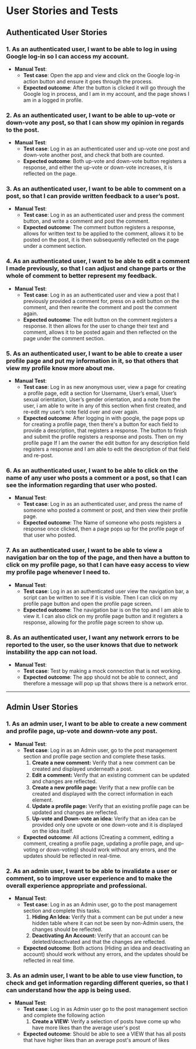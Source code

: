 # User Stories and Tests

## **Authenticated User Stories**

### 1. As an authenticated user, I want to be able to log in using Google log-in so I can access my account.

- **Manual Test**:
  - **Test case**: Open the app and view and click on the Google log-in action button and ensure it goes through the process.
  - **Expected outcome**: After the button is clicked it will go through the Google log in process, and I am in my account, and the page shows I am in a logged in profile.

### 2. As an authenticated user, I want to be able to up-vote or down-vote any post, so that I can show my opinion in regards to the post.

- **Manual Test**:
  - **Test case**: Log in as an authenticated user and up-vote one post and down-vote another post, and check that both are counted.
  - **Expected outcome**: Both up-vote and down-vote button registers a response, and either the up-vote or down-vote increases, it is reflected on the page.

### 3. As an authenticated user, I want to be able to comment on a post, so that I can provide written feedback to a user’s post.

- **Manual Test**:
  - **Test case**: Log in as an authenticated user and press the comment button, and write a comment and post the comment.
  - **Expected outcome**: The comment button registers a response, allows for written text to be applied to the comment, allows it to be posted on the post, it is then subsequently reflected on the page under a comment section.

### 4. As an authenticated user, I want to be able to edit a comment I made previously, so that I can adjust and change parts or the whole of comment to better represent my feedback.

- **Manual Test**:
  - **Test case**: Log in as an authenticated user and view a post that I previously provided a comment for, press on a edit button on the comment, and then rewrite the comment and post the comment again.
  - **Expected outcome**: The edit button on the comment registers a response. It then allows for the user to change their text and comment, allows it to be posted again and then reflected on the page under the comment section.

### 5. As an authenticated user, I want to be able to create a user profile page and put my information in it, so that others that view my profile know more about me.

- **Manual Test**:
  - **Test case**: Log in as new anonymous user, view a page for creating a profile page, edit a section for Username, User’s email, User’s sexual orientation, User’s gender orientation, and a note from the user, i am able to write in any of this section when first created, and re-edit my user’s note field over and over again.
  - **Expected outcome**: After logging in with google, the page pops up for creating a profile page, then there's a button for each field to provide a description, that registers a response. The button to finish and submit the profile registers a response and posts. Then on my profile page If I am the owner the edit button for any description field registers a response and I am able to edit the description of that field and re-post.

### 6. As an authenticated user, I want to be able to click on the name of any user who posts a comment or a post, so that I can see the information regarding that user who posted.

- **Manual Test**:
  - **Test case**: Log in as an authenticated user, and press the name of someone who posted a comment or post, and then view their profile page.
  - **Expected outcome**: The Name of someone who posts registers a response once clicked, then a page pops up for the profile page of that user who posted.

### 7. As an authenticated user, I want to be able to view a navigation bar on the top of the page, and then have a button to click on my profile page, so that I can have easy access to view my profile page whenever I need to.

- **Manual Test**:
  - **Test case**: Log in as an authenticated user view the navigation bar, a script can be written to see if it is visible. Then I can click on my profile page button and open the profile page screen.
  - **Expected outcome**: The navigation bar is on the top and I am able to view it. I can also click on my profile page button and it registers a response, allowing for the profile page screen to show up.

### 8. As an authenticated user, I want any network errors to be reported to the user, so the user knows that due to network instability the app can not load.

- **Manual Test**:
  - **Test case**: Test by making a mock connection that is not working.
  - **Expected outcome**: The app should not be able to connect, and therefore a message will pop up that shows there is a network error.
---

## **Admin User Stories**

### 1. As an admin user, I want to be able to create a new comment and profile page, up-vote and downn-vote any post.

- **Manual Test**:
  - **Test case**: Log in as an Admin user, go to the post management section and profile page section and complete these tasks.
    1.  **Create a new comment:** Verify that a new comment can be created and displayed underneath a post.
    2.  **Edit a comment:** Verify that an existing comment can be updated and changes are reflected. 
    3.  **Create a new profile page:** Verify that a new profile can be created and displayed with the correct information in each element.
    4.  **Update a profile page:** Verify that an existing profile page can be updated and changes are reflected.
    5.  **Up-vote and Down-vote an idea:** Verify that an idea can be provided only one upvote or one down-vote and it is displayed on the idea itself.
  - **Expected outcome**: All actions (Creating a comment, editing a comment, creating a profile page, updating a profile page, and up-voting or down-voting) should work without any errors, and the updates should be reflected in real-time. 

### 2. As an admin user, I want to be able to invalidate a user or comment, so to improve user experience and to make the overall experience appropriate and professional.

- **Manual Test**:
  - **Test case**: Log in as an Admin user, go to the post management section and complete this tasks.
    1. **Hiding An Idea:** Verify that a comment can be put under a new hidden table where it can not be seen by non-Admin users, the changes should be reflected.
    2. **Deactivating An Account:** Verify that an account can be deleted/deactivated and that the changes are reflected.
  - **Expected outcome**: Both actions (Hiding an idea and deactivating an account) should work without any errors, and the updates should be reflected in real time.

### 3. As an admin user, I want to be able to use view function, to check and get information regarding different queries, so that I can understand how the app is being used.

- **Manual Test**:
  - **Test case**: Log in as Admin user go to the post management section and complete the following action
    1. **Create a VIEW:** Verify a selection of posts have come up who have more likes than the average user's post    
  - **Expected outcome**: Should be able to see a VIEW that has all posts that have higher likes than an average post's amount of likes